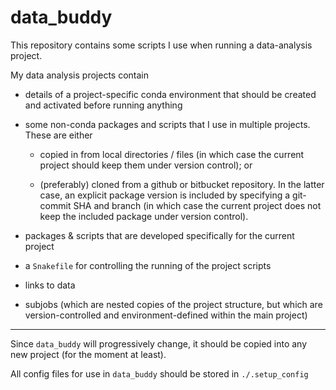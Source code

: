 # data_buddy

This repository contains some scripts I use when running a data-analysis
project.

My data analysis projects contain

- details of a project-specific conda environment that should be created and
  activated before running anything

- some non-conda packages and scripts that I use in multiple projects. These
  are either

    - copied in from local directories / files (in which case the current
      project should keep them under version control); or

    - (preferably) cloned from a github or bitbucket repository. In the latter
      case, an explicit package version is included by specifying a git-commit
SHA and branch (in which case the current project does not keep the included
package under version control).

- packages & scripts that are developed specifically for the current project

- a `Snakefile` for controlling the running of the project scripts

- links to data

- subjobs (which are nested copies of the project structure, but which are
  version-controlled and environment-defined within the main project)

----

Since `data_buddy` will progressively change, it should be copied into any new
project (for the moment at least).

All config files for use in `data_buddy` should be stored in `./.setup_config`

